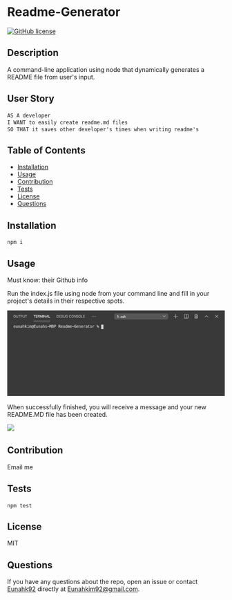 
  # Readme-Generator

  [![GitHub license](https://img.shields.io/badge/license-MIT-blue)](https://github.com/eunahk92/Readme-Generator)

  ## Description
  A command-line application using node that dynamically generates a README file from user's input.

  ## User Story
  ```
  AS A developer
  I WANT to easily create readme.md files
  SO THAT it saves other developer's times when writing readme's
  ```
  
  ## Table of Contents
  * [Installation](#installation)
  * [Usage](#usage)
  * [Contribution](#contribution)
  * [Tests](#tests)
  * [License](#license)
  * [Questions](#questions)
  
  ## Installation
  ```
  npm i
  ```
  
  ## Usage
  Must know: their Github info

  Run the index.js file using node from your command line and fill in your project's details in their respective spots.

  ![](gifs/run_index.gif)

  When successfully finished, you will receive a message and your new README.MD file has been created.

  ![](gifs/result.gif)
  
  ## Contribution
  Email me
  
  ## Tests
  ```
  npm test
  ```
  
  ## License
  MIT

  ## Questions
  If you have any questions about the repo, open an issue or contact [Eunahk92](https://github.com/eunahk92) directly at Eunahkim92@gmail.com.

  
